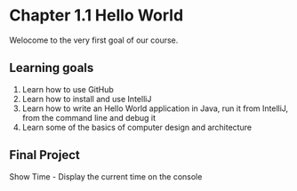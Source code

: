 # Chapter 1.1 Hello World
Welocome to the very first goal of our course.

## Learning goals
1. Learn how to use GitHub
2. Learn how to install and use IntelliJ
3. Learn how to write an Hello World application in Java, run it from IntelliJ, from the command line and debug it
4. Learn some of the basics of computer design and architecture

## Final Project
Show Time - 
Display the current time on the console
